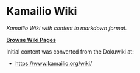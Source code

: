 # Kamailio Wiki #

*Kamailio Wiki with content in markdown format.*

**[Browse Wiki Pages](docs/index.md)**

Initial content was converted from the Dokuwiki at:

  * https://www.kamailio.org/wiki/
